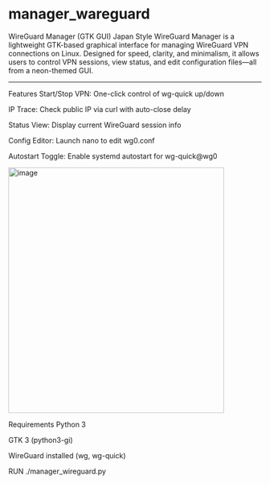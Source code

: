 # manager_wareguard

WireGuard Manager (GTK GUI)  Japan Style
WireGuard Manager is a lightweight GTK-based graphical interface for managing WireGuard VPN connections on Linux. Designed for speed, clarity, and minimalism, it allows users to control VPN sessions, view status, and edit configuration files—all from a neon-themed GUI.
______
Features
  Start/Stop VPN: One-click control of wg-quick up/down

  IP Trace: Check public IP via curl with auto-close delay

  Status View: Display current WireGuard session info

  Config Editor: Launch nano to edit wg0.conf

  Autostart Toggle: Enable systemd autostart for wg-quick@wg0

<img width="429" height="488" alt="image" src="https://github.com/user-attachments/assets/286f90b4-054a-465f-b0eb-646bebf07e69" />

Requirements
Python 3

GTK 3 (python3-gi)

WireGuard installed (wg, wg-quick)

RUN
./manager_wireguard.py
